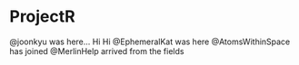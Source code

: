 # ProjectR

@joonkyu was here...
Hi Hi @EphemeralKat was here
@AtomsWithinSpace has joined
@MerlinHelp arrived from the fields
